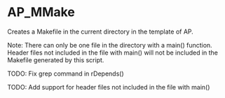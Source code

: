 # AP_MMake
Creates a Makefile in the current directory in the template of AP.

Note: There can only be one file in the directory with a main() function.
Header files not included in the file with main() will not be included in the Makefile generated by this script.

TODO: Fix grep command in rDepends()

TODO: Add support for header files not included in the file with main()
